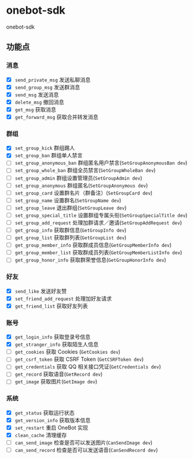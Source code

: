 # onebot-sdk
onebot-sdk
## 功能点
### 消息
- [x] `send_private_msg` 发送私聊消息
- [x] `send_group_msg` 发送群消息
- [x] `send_msg` 发送消息
- [x] `delete_msg` 撤回消息
- [x] `get_msg` 获取消息
- [x] `get_forward_msg` 获取合并转发消息

### 群组
- [x] `set_group_kick` 群组踢人
- [x] `set_group_ban` 群组单人禁言
- [ ] `set_group_anonymous_ban` 群组匿名用户禁言(`SetGroupAnonymousBan dev`)
- [ ] `set_group_whole_ban` 群组全员禁言(`SetGroupWholeBan dev`)
- [ ] `set_group_admin` 群组设置管理员(`SetGroupAdmin dev`)
- [ ] `set_group_anonymous` 群组匿名(`SetGroupAnonymous dev`)
- [ ] `set_group_card` 设置群名片（群备注）(`SetGroupCard dev`)
- [ ] `set_group_name` 设置群名(`SetGroupName dev`)
- [ ] `set_group_leave` 退出群组(`SetGroupLeave dev`)
- [ ] `set_group_special_title` 设置群组专属头衔(`SetGroupSpecialTitle dev`)
- [ ] `set_group_add_request` 处理加群请求／邀请(`SetGroupAddRequest dev`)
- [ ] `get_group_info` 获取群信息(`GetGroupInfo dev`)
- [ ] `get_group_list` 获取群列表(`GetGroupList dev`)
- [ ] `get_group_member_info` 获取群成员信息(`GetGroupMemberInfo dev`)
- [ ] `get_group_member_list` 获取群成员列表(`GetGroupMemberListInfo dev`)
- [ ] `get_group_honor_info` 获取群荣誉信息(`GetGroupHonorInfo dev`)

### 好友
- [x] `send_like` 发送好友赞
- [x] `set_friend_add_request` 处理加好友请求
- [x] `get_friend_list` 获取好友列表

### 账号
- [x] `get_login_info` 获取登录号信息
- [x] `get_stranger_info` 获取陌生人信息
- [ ] `get_cookies` 获取 Cookies (`GetCookies dev`)
- [ ] `get_csrf_token` 获取 CSRF Token (`GetCSRFToken dev`)
- [ ] `get_credentials` 获取 QQ 相关接口凭证(`GetCredentials dev`)
- [ ] `get_record` 获取语音(`GetRecord dev`)
- [ ] `get_image` 获取图片(`GetImage dev`)

### 系统
- [x] `get_status` 获取运行状态
- [x] `get_version_info` 获取版本信息
- [x] `set_restart` 重启 OneBot 实现
- [x] `clean_cache` 清理缓存
- [ ] `can_send_image` 检查是否可以发送图片(`CanSendImage dev`)
- [ ] `can_send_record` 检查是否可以发送语音(`CanSendRecord dev`)
